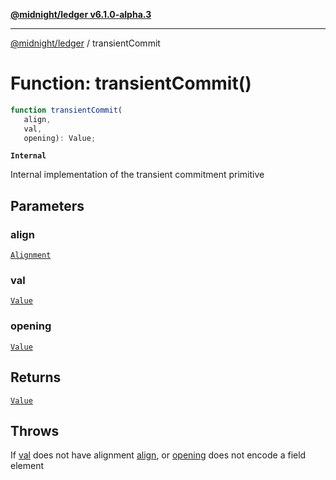 [**@midnight/ledger v6.1.0-alpha.3**](../README.md)

***

[@midnight/ledger](../globals.md) / transientCommit

# Function: transientCommit()

```ts
function transientCommit(
   align, 
   val, 
   opening): Value;
```

**`Internal`**

Internal implementation of the transient commitment primitive

## Parameters

### align

[`Alignment`](../type-aliases/Alignment.md)

### val

[`Value`](../type-aliases/Value.md)

### opening

[`Value`](../type-aliases/Value.md)

## Returns

[`Value`](../type-aliases/Value.md)

## Throws

If [val](#transientcommit) does not have alignment [align](#transientcommit), or
[opening](#transientcommit) does not encode a field element
